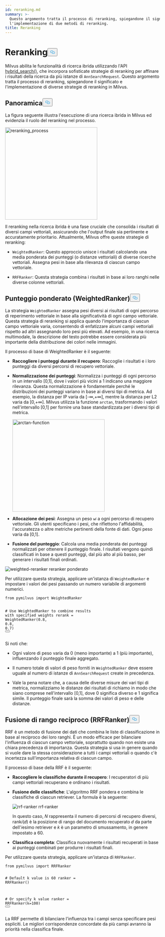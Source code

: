 ```yaml
---
id: reranking.md
summary: >-
  Questo argomento tratta il processo di reranking, spiegandone il significato e
  l'implementazione di due metodi di reranking.
title: Reranking
---
```

<h1 id="Reranking" class="common-anchor-header">Reranking<button data-href="#Reranking" class="anchor-icon" translate="no">
      <svg translate="no"
        aria-hidden="true"
        focusable="false"
        height="20"
        version="1.1"
        viewBox="0 0 16 16"
        width="16"
      >
        <path
          fill="#0092E4"
          fill-rule="evenodd"
          d="M4 9h1v1H4c-1.5 0-3-1.69-3-3.5S2.55 3 4 3h4c1.45 0 3 1.69 3 3.5 0 1.41-.91 2.72-2 3.25V8.59c.58-.45 1-1.27 1-2.09C10 5.22 8.98 4 8 4H4c-.98 0-2 1.22-2 2.5S3 9 4 9zm9-3h-1v1h1c1 0 2 1.22 2 2.5S13.98 12 13 12H9c-.98 0-2-1.22-2-2.5 0-.83.42-1.64 1-2.09V6.25c-1.09.53-2 1.84-2 3.25C6 11.31 7.55 13 9 13h4c1.45 0 3-1.69 3-3.5S14.5 6 13 6z"
        ></path>
      </svg>
    </button></h1><p>Milvus abilita le funzionalità di ricerca ibrida utilizzando l'API <a href="https://milvus.io/api-reference/pymilvus/v2.4.x/ORM/Collection/hybrid_search.md">hybrid_search()</a>, che incorpora sofisticate strategie di reranking per affinare i risultati della ricerca da più istanze di <code translate="no">AnnSearchRequest</code>. Questo argomento tratta il processo di reranking, spiegandone il significato e l'implementazione di diverse strategie di reranking in Milvus.</p>
<h2 id="Overview" class="common-anchor-header">Panoramica<button data-href="#Overview" class="anchor-icon" translate="no">
      <svg translate="no"
        aria-hidden="true"
        focusable="false"
        height="20"
        version="1.1"
        viewBox="0 0 16 16"
        width="16"
      >
        <path
          fill="#0092E4"
          fill-rule="evenodd"
          d="M4 9h1v1H4c-1.5 0-3-1.69-3-3.5S2.55 3 4 3h4c1.45 0 3 1.69 3 3.5 0 1.41-.91 2.72-2 3.25V8.59c.58-.45 1-1.27 1-2.09C10 5.22 8.98 4 8 4H4c-.98 0-2 1.22-2 2.5S3 9 4 9zm9-3h-1v1h1c1 0 2 1.22 2 2.5S13.98 12 13 12H9c-.98 0-2-1.22-2-2.5 0-.83.42-1.64 1-2.09V6.25c-1.09.53-2 1.84-2 3.25C6 11.31 7.55 13 9 13h4c1.45 0 3-1.69 3-3.5S14.5 6 13 6z"
        ></path>
      </svg>
    </button></h2><p>La figura seguente illustra l'esecuzione di una ricerca ibrida in Milvus ed evidenzia il ruolo del reranking nel processo.</p>
<p><img translate="no" src="/docs/v2.5.x/assets/multi-vector-rerank.png" alt="reranking_process" width="300"/></p>
<p>Il reranking nella ricerca ibrida è una fase cruciale che consolida i risultati di diversi campi vettoriali, assicurando che l'output finale sia pertinente e accuratamente prioritario. Attualmente, Milvus offre queste strategie di reranking:</p>
<ul>
<li><p><code translate="no">WeightedRanker</code>: Questo approccio unisce i risultati calcolando una media ponderata dei punteggi (o distanze vettoriali) di diverse ricerche vettoriali. Assegna pesi in base alla rilevanza di ciascun campo vettoriale.</p></li>
<li><p><code translate="no">RRFRanker</code>: Questa strategia combina i risultati in base ai loro ranghi nelle diverse colonne vettoriali.</p></li>
</ul>
<h2 id="Weighted-Scoring-WeightedRanker" class="common-anchor-header">Punteggio ponderato (WeightedRanker)<button data-href="#Weighted-Scoring-WeightedRanker" class="anchor-icon" translate="no">
      <svg translate="no"
        aria-hidden="true"
        focusable="false"
        height="20"
        version="1.1"
        viewBox="0 0 16 16"
        width="16"
      >
        <path
          fill="#0092E4"
          fill-rule="evenodd"
          d="M4 9h1v1H4c-1.5 0-3-1.69-3-3.5S2.55 3 4 3h4c1.45 0 3 1.69 3 3.5 0 1.41-.91 2.72-2 3.25V8.59c.58-.45 1-1.27 1-2.09C10 5.22 8.98 4 8 4H4c-.98 0-2 1.22-2 2.5S3 9 4 9zm9-3h-1v1h1c1 0 2 1.22 2 2.5S13.98 12 13 12H9c-.98 0-2-1.22-2-2.5 0-.83.42-1.64 1-2.09V6.25c-1.09.53-2 1.84-2 3.25C6 11.31 7.55 13 9 13h4c1.45 0 3-1.69 3-3.5S14.5 6 13 6z"
        ></path>
      </svg>
    </button></h2><p>La strategia <code translate="no">WeightedRanker</code> assegna pesi diversi ai risultati di ogni percorso di reperimento vettoriale in base alla significatività di ogni campo vettoriale. Questa strategia di reranking si applica quando l'importanza di ciascun campo vettoriale varia, consentendo di enfatizzare alcuni campi vettoriali rispetto ad altri assegnando loro pesi più elevati. Ad esempio, in una ricerca multimodale, la descrizione del testo potrebbe essere considerata più importante della distribuzione dei colori nelle immagini.</p>
<p>Il processo di base di WeightedRanker è il seguente:</p>
<ul>
<li><p><strong>Raccogliere i punteggi durante il recupero</strong>: Raccoglie i risultati e i loro punteggi da diversi percorsi di recupero vettoriale.</p></li>
<li><p><strong>Normalizzazione dei punteggi</strong>: Normalizza i punteggi di ogni percorso in un intervallo [0,1], dove i valori più vicini a 1 indicano una maggiore rilevanza. Questa normalizzazione è fondamentale perché le distribuzioni dei punteggi variano in base ai diversi tipi di metrica. Ad esempio, la distanza per IP varia da [-∞,+∞], mentre la distanza per L2 varia da [0,+∞]. Milvus utilizza la funzione <code translate="no">arctan</code>, trasformando i valori nell'intervallo [0,1] per fornire una base standardizzata per i diversi tipi di metrica.</p>
<p><img translate="no" src="/docs/v2.5.x/assets/arctan.png" alt="arctan-function" width="300"/></p></li>
<li><p><strong>Allocazione dei pesi</strong>: Assegna un peso <code translate="no">w𝑖</code> a ogni percorso di recupero vettoriale. Gli utenti specificano i pesi, che riflettono l'affidabilità, l'accuratezza o altre metriche pertinenti della fonte di dati. Ogni peso varia da [0,1].</p></li>
<li><p><strong>Fusione del punteggio</strong>: Calcola una media ponderata dei punteggi normalizzati per ottenere il punteggio finale. I risultati vengono quindi classificati in base a questi punteggi, dal più alto al più basso, per generare i risultati finali ordinati.</p></li>
</ul>
<p>
  
   <span class="img-wrapper"> <img translate="no" src="/docs/v2.5.x//assets/weighted-reranker.png" alt="weighted-reranker" class="doc-image" id="weighted-reranker" />
   </span> <span class="img-wrapper"> <span>reranker ponderato</span> </span></p>
<p>Per utilizzare questa strategia, applicare un'istanza di <code translate="no">WeightedRanker</code> e impostare i valori dei pesi passando un numero variabile di argomenti numerici.</p>
<pre><code translate="no" class="language-python"><span class="hljs-keyword">from</span> pymilvus <span class="hljs-keyword">import</span> WeightedRanker

<span class="hljs-comment"># Use WeightedRanker to combine results with specified weights</span>
rerank = WeightedRanker(<span class="hljs-number">0.8</span>, <span class="hljs-number">0.8</span>, <span class="hljs-number">0.7</span>) 
<button class="copy-code-btn"></button></code></pre>
<p>Si noti che:</p>
<ul>
<li><p>Ogni valore di peso varia da 0 (meno importante) a 1 (più importante), influenzando il punteggio finale aggregato.</p></li>
<li><p>Il numero totale di valori di peso forniti in <code translate="no">WeightedRanker</code> deve essere uguale al numero di istanze di <code translate="no">AnnSearchRequest</code> create in precedenza.</p></li>
<li><p>Vale la pena notare che, a causa delle diverse misure dei vari tipi di metrica, normalizziamo le distanze dei risultati di richiamo in modo che siano comprese nell'intervallo [0,1], dove 0 significa diverso e 1 significa simile. Il punteggio finale sarà la somma dei valori di peso e delle distanze.</p></li>
</ul>
<h2 id="Reciprocal-Rank-Fusion-RRFRanker" class="common-anchor-header">Fusione di rango reciproco (RRFRanker)<button data-href="#Reciprocal-Rank-Fusion-RRFRanker" class="anchor-icon" translate="no">
      <svg translate="no"
        aria-hidden="true"
        focusable="false"
        height="20"
        version="1.1"
        viewBox="0 0 16 16"
        width="16"
      >
        <path
          fill="#0092E4"
          fill-rule="evenodd"
          d="M4 9h1v1H4c-1.5 0-3-1.69-3-3.5S2.55 3 4 3h4c1.45 0 3 1.69 3 3.5 0 1.41-.91 2.72-2 3.25V8.59c.58-.45 1-1.27 1-2.09C10 5.22 8.98 4 8 4H4c-.98 0-2 1.22-2 2.5S3 9 4 9zm9-3h-1v1h1c1 0 2 1.22 2 2.5S13.98 12 13 12H9c-.98 0-2-1.22-2-2.5 0-.83.42-1.64 1-2.09V6.25c-1.09.53-2 1.84-2 3.25C6 11.31 7.55 13 9 13h4c1.45 0 3-1.69 3-3.5S14.5 6 13 6z"
        ></path>
      </svg>
    </button></h2><p>RRF è un metodo di fusione dei dati che combina le liste di classificazione in base al reciproco dei loro ranghi. È un modo efficace per bilanciare l'influenza di ciascun campo vettoriale, soprattutto quando non esiste una chiara precedenza di importanza. Questa strategia si usa in genere quando si vuole dare la stessa considerazione a tutti i campi vettoriali o quando c'è incertezza sull'importanza relativa di ciascun campo.</p>
<p>Il processo di base della RRF è il seguente:</p>
<ul>
<li><p><strong>Raccogliere le classifiche durante il recupero</strong>: I recuperatori di più campi vettoriali recuperano e ordinano i risultati.</p></li>
<li><p><strong>Fusione delle classifiche</strong>: L'algoritmo RRF pondera e combina le classifiche di ciascun retriever. La formula è la seguente:</p>
<p>
  
   <span class="img-wrapper"> <img translate="no" src="/docs/v2.5.x//assets/rrf-ranker.png" alt="rrf-ranker" class="doc-image" id="rrf-ranker" />
   </span> <span class="img-wrapper"> <span>rrf-ranker</span> </span></p>
<p>In questo caso, 𝑁 rappresenta il numero di percorsi di recupero diversi, rank𝑖(𝑑) è la posizione di rango del documento recuperato 𝑑 da parte dell'𝑖esimo retriever e 𝑘 è un parametro di smussamento, in genere impostato a 60.</p></li>
<li><p><strong>Classifica completa</strong>: Classifica nuovamente i risultati recuperati in base ai punteggi combinati per produrre i risultati finali.</p></li>
</ul>
<p>Per utilizzare questa strategia, applicare un'istanza di <code translate="no">RRFRanker</code>.</p>
<pre><code translate="no" class="language-python"><span class="hljs-keyword">from</span> pymilvus <span class="hljs-keyword">import</span> RRFRanker

<span class="hljs-comment"># Default k value is 60</span>
ranker = RRFRanker()

<span class="hljs-comment"># Or specify k value</span>
ranker = RRFRanker(k=<span class="hljs-number">100</span>)
<button class="copy-code-btn"></button></code></pre>
<p>La RRF permette di bilanciare l'influenza tra i campi senza specificare pesi espliciti. Le migliori corrispondenze concordate da più campi avranno la priorità nella classifica finale.</p>
